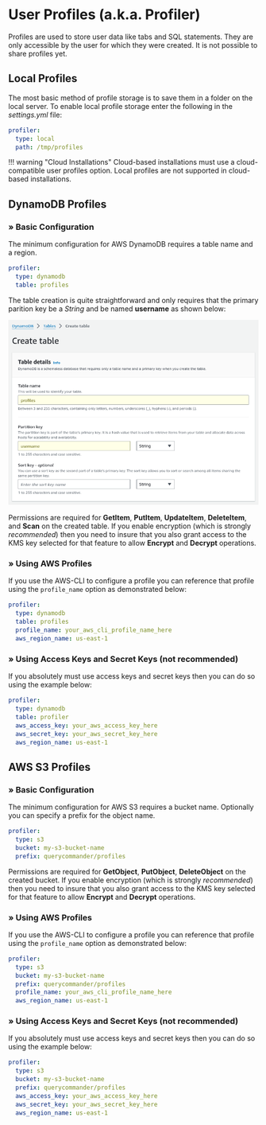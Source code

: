 # User Profiles (a.k.a. Profiler)

Profiles are used to store user data like tabs and SQL statements.  They are only accessible by the user for which they were created.  It is not possible to share profiles yet.

## Local Profiles

The most basic method of profile storage is to save them in a folder on the local server.  To enable local profile storage enter the following in the *settings.yml* file:

``` yaml
profiler:
  type: local
  path: /tmp/profiles
```

!!! warning "Cloud Installations"
    Cloud-based installations must use a cloud-compatible user profiles option.  Local profiles are not supported in cloud-based installations.

## DynamoDB Profiles

### &raquo; Basic Configuration

The minimum configuration for AWS DynamoDB requires a table name and a region.

``` yaml
profiler:
  type: dynamodb
  table: profiles
```

The table creation is quite straightforward and only requires that the primary parition key be a *String* and be named **username** as shown below:

![DynamoDB Profile Management Screenshot](../images/dynamodb_table_create_profiles.png)

Permissions are required for **GetItem**, **PutItem**, **UpdateItem**, **DeleteItem**, and **Scan** on the created table.  If you enable encryption (which is strongly *recommended*) then you need to insure that you also grant access to the KMS key selected for that feature to allow **Encrypt** and **Decrypt** operations.


### &raquo; Using AWS Profiles

If you use the AWS-CLI to configure a profile you can reference that profile using the ```profile_name``` option as demonstrated below:

``` yaml
profiler:
  type: dynamodb
  table: profiles
  profile_name: your_aws_cli_profile_name_here
  aws_region_name: us-east-1
```

### &raquo; Using Access Keys and Secret Keys (not recommended)

If you absolutely must use access keys and secret keys then you can do so using the example below:

``` yaml
profiler:
  type: dynamodb
  table: profiler
  aws_access_key: your_aws_access_key_here
  aws_secret_key: your_aws_secret_key_here
  aws_region_name: us-east-1
```

## AWS S3 Profiles

### &raquo; Basic Configuration

The minimum configuration for AWS S3 requires a bucket name.  Optionally you can specify a prefix for the object name.

``` yaml
profiler:
  type: s3
  bucket: my-s3-bucket-name
  prefix: querycommander/profiles
```

Permissions are required for **GetObject**, **PutObject**, **DeleteObject** on the created bucket.  If you enable encryption (which is strongly *recommended*) then you need to insure that you also grant access to the KMS key selected for that feature to allow **Encrypt** and **Decrypt** operations.

### &raquo; Using AWS Profiles

If you use the AWS-CLI to configure a profile you can reference that profile using the ```profile_name``` option as demonstrated below:

``` yaml
profiler:
  type: s3
  bucket: my-s3-bucket-name
  prefix: querycommander/profiles
  profile_name: your_aws_cli_profile_name_here
  aws_region_name: us-east-1
```

### &raquo; Using Access Keys and Secret Keys (not recommended)

If you absolutely must use access keys and secret keys then you can do so using the example below:

``` yaml
profiler:
  type: s3
  bucket: my-s3-bucket-name
  prefix: querycommander/profiles
  aws_access_key: your_aws_access_key_here
  aws_secret_key: your_aws_secret_key_here
  aws_region_name: us-east-1
```

